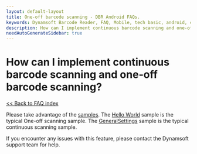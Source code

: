 ```yaml
---
layout: default-layout
title: One-off barcode scanning - DBR Android FAQs.
keywords: Dynamsoft Barcode Reader, FAQ, Mobile, tech basic, android, continuous scanning, disable
description: How can I implement continuous barcode scanning and one-off barcode scanning? - DBR Android FAQs.
needAutoGenerateSidebar: true
---
```


# How can I implement continuous barcode scanning and one-off barcode scanning? 

[<< Back to FAQ index](index.md)

Please take advantage of the <a href="https://www.dynamsoft.com/barcode-reader/docs/mobile/programming/android/samples/index.html?ver=latest" target="_blank">samples</a>. The <a href="https://www.dynamsoft.com/barcode-reader/docs/mobile/programming/android/samples/helloworld.html?ver=latest" target="_blank">Hello World</a> sample is the typical One-off scanning sample. The <a href="https://www.dynamsoft.com/barcode-reader/docs/mobile/programming/android/samples/general.html" target="_blank">GeneralSettings</a> sample is the typical continuous scanning sample.

If you encounter any issues with this feature, please contact the Dynamsoft support team for help.